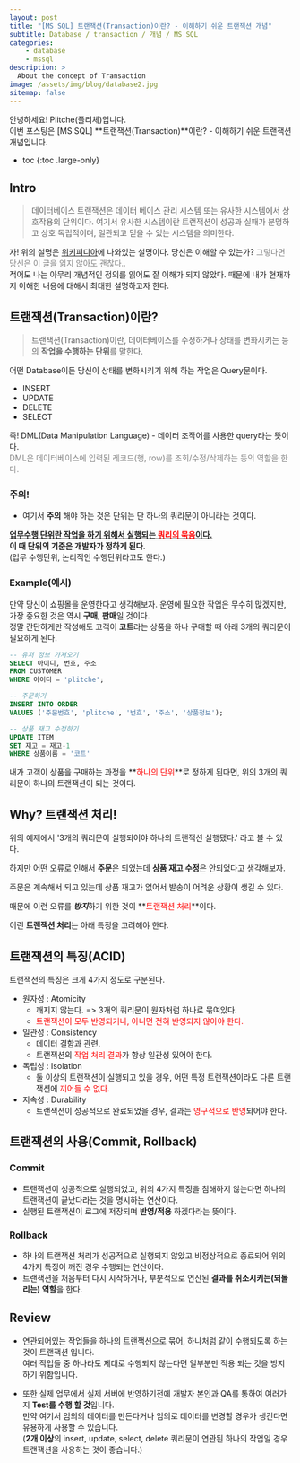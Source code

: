 ```yaml
---
layout: post
title: "[MS SQL] 트랜잭션(Transaction)이란? - 이해하기 쉬운 트랜잭션 개념"
subtitle: Database / transaction / 개념 / MS SQL
categories:
    - database
    - mssql
description: >
  About the concept of Transaction
image: /assets/img/blog/database2.jpg
sitemap: false
---
```


안녕하세요! Plitche(플리체)입니다.  
이번 포스팅은 [MS SQL] **트랜잭션(Transaction)**이란? - 이해하기 쉬운 트랜잭션 개념입니다.

* toc
{:toc .large-only}

## Intro
> 데이터베이스 트랜잭션은 데이터 베이스 관리 시스템 또는 유사한 시스템에서 상호작용의 단위이다. 여기서 유사한 시스템이란 트랜잭션이 성공과 실패가 분명하고 상호 독립적이며, 일관되고 믿을 수 있는 시스템을 의미한다.

자! 위의 설명은 [위키피디아](https://ko.wikipedia.org/wiki/%EB%8D%B0%EC%9D%B4%ED%84%B0%EB%B2%A0%EC%9D%B4%EC%8A%A4_%ED%8A%B8%EB%9E%9C%EC%9E%AD%EC%85%98)에 나와있는 설명이다. 당신은 이해할 수 있는가? <font color="gray">그렇다면 당신은 이 글을 읽지 않아도 괜찮다..</font>  
적어도 나는 아무리 개념적인 정의를 읽어도 잘 이해가 되지 않았다. 때문에 내가 현재까지 이해한 내용에 대해서 최대한 설명하고자 한다.  

## 트랜잭션(Transaction)이란?
> 트랜잭션(Transaction)이란, 데이터베이스를 수정하거나 상태를 변화시키는 등의 **작업을 수행하는 단위**를 말한다.

어떤 Database이든 당신이 상태를 변화시키기 위해 하는 작업은 Query문이다.  

* INSERT
* UPDATE
* DELETE
* SELECT

즉! DML(Data Manipulation Language) - 데이터 조작어를 사용한 query라는 뜻이다.  
<font color="gray">DML은 데이터베이스에 입력된 레코드(행, row)를 조회/수정/삭제하는 등의 역할을 한다.</font>

### 주의!
* 여기서 **주의** 해야 하는 것은 단위는 단 하나의 쿼리문이 아니라는 것이다.  

**<U>업무수행 단위란 작업을 하기 위해서 실행되는 <font color="red">쿼리의 묶음</font>이다.</U>**  
**이 때 단위의 기준은 개발자가 정하게 된다.**  
(업무 수행단위, 논리적인 수행단위라고도 한다.)  

### Example(예시)
만약 당신이 쇼핑몰을 운영한다고 생각해보자. 운영에 필요한 작업은 무수히 많겠지만, 가장 중요한 것은 역시 **구매**, **판매**일 것이다.  
정말 간단하게만 작성해도 고객이 **코트**라는 상품을 하나 구매할 때 아래 3개의 쿼리문이 필요하게 된다.

```sql
-- 유저 정보 가져오기
SELECT 아이디, 번호, 주소
FROM CUSTOMER 
WHERE 아이디 = 'plitche';

-- 주문하기
INSERT INTO ORDER
VALUES ('주문번호', 'plitche', '번호', '주소', '상품정보');

-- 상품 재고 수정하기
UPDATE ITEM 
SET 재고 = 재고-1
WHERE 상품이름 = '코트'
```

내가 고객이 상품을 구매하는 과정을 **<font color="red">하나의 단위</font>**로 정하게 된다면, 위의 3개의 쿼리문이 하나의 트랜잭션이 되는 것이다.

## Why? 트랜잭션 처리!
위의 예제에서 '3개의 쿼리문이 실행되어야 하나의 트랜잭션 실행됐다.' 라고 볼 수 있다.  

하지만 어떤 오류로 인해서 **주문**은 되었는데 **상품 재고 수정**은 안되었다고 생각해보자.  

주문은 계속해서 되고 있는데 상품 재고가 없어서 발송이 어려운 상황이 생길 수 있다.  

때문에 이런 오류를 ***방지***하기 위한 것이 **<font color="red">트랜잭션 처리</font>**이다.  

이런 **트랜잭션 처리**는 아래 특징을 고려해야 한다.

## 트랜잭션의 특징(ACID)
트랜잭션의 특징은 크게 4가지 정도로 구분된다.
* 원자성 : Atomicity
  - 깨지지 않는다. => 3개의 쿼리문이 원자처럼 하나로 묶여있다.
  - <font color="red">트랜잭션이 모두 반영되거나, 아니면 전혀 반영되지 않아야 한다.</font>
* 일관성 : Consistency
  - 데이터 결함과 관련.
  - 트랜잭션의  <font color="red">작업 처리 결과</font>가 항상 일관성 있어야 한다.
* 독립성 : Isolation
  - 둘 이상의 트랜잭션이 실행되고 있을 경우, 어떤 특정 트랜잭션이라도 다른 트랜잭션에  <font color="red">끼어들 수 없다.</font>
* 지속성 : Durability
  - 트랜잭션이 성공적으로 완료되었을 경우, 결과는  <font color="red">영구적으로 반영</font>되어야 한다.

## 트랜잭션의 사용(Commit, Rollback)
### Commit
* 트랜잭션이 성공적으로 실행되었고, 위의 4가지 특징을 침해하지 않는다면 하나의 트랜잭션이 끝났다라는 것을 명시하는 연산이다.
* 실행된 트랜잭션이 로그에 저장되며 **반영/적용** 하겠다라는 뜻이다.

### Rollback
* 하나의 트랜잭션 처리가 성공적으로 실행되지 않았고 비정상적으로 종료되어 위의 4가지 특징이 깨진 경우 수행되는 연산이다.
* 트랜잭션을 처음부터 다시 시작하거나, 부분적으로 연산된 **결과를 취소시키는(되돌리는) 역할**을 한다.

## Review
* 연관되어있는 작업들을 하나의 트랜잭션으로 묶어, 하나처럼 같이 수행되도록 하는 것이 트랜잭션 입니다.  
여러 작업들 중 하나라도 제대로 수행되지 않는다면 일부분만 적용 되는 것을 방지하기 위함입니다.

* 또한 실제 업무에서 실제 서버에 반영하기전에 개발자 본인과 QA를 통하여 여러가지 **Test를 수행 할 것**입니다.  
만약 여기서 임의의 데이터를 만든다거나 임의로 데이터를 변경할 경우가 생긴다면 유용하게 사용할 수 있습니다.  
(**2개 이상**의 insert, update, select, delete 쿼리문이 연관된 하나의 작업일 경우 트랜잭션을 사용하는 것이 좋습니다.)
